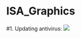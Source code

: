 # ISA_Graphics
#1. Updating antivirus:
![](https://www.reveantivirus.com/blog/en/update-antivirus-software)
